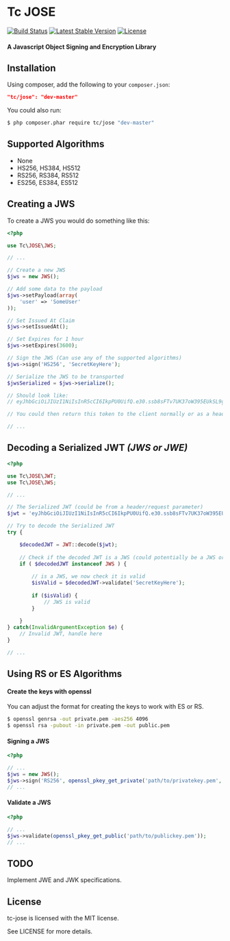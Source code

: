 Tc JOSE
=======

[![Build Status](https://travis-ci.org/carlcraig/tc-jose.svg)](https://travis-ci.org/carlcraig/tc-jose)
[![Latest Stable Version](https://poser.pugx.org/tc/jose/v/stable.svg)](https://packagist.org/packages/tc/jose) [![License](https://poser.pugx.org/tc/jose/license.svg)](https://packagist.org/packages/tc/jose)

#### A Javascript Object Signing and Encryption Library


Installation
------------

Using composer, add the following to your `composer.json`:

```json
"tc/jose": "dev-master"
```

You could also run:

```sh
$ php composer.phar require tc/jose "dev-master"
```

Supported Algorithms
--------------------

- None
- HS256, HS384, HS512
- RS256, RS384, RS512
- ES256, ES384, ES512


Creating a JWS
--------------

To create a JWS you would do something like this:

```php
<?php

use Tc\JOSE\JWS;

// ...

// Create a new JWS
$jws = new JWS();

// Add some data to the payload
$jws->setPayload(array(
    'user' => 'SomeUser'
));

// Set Issued At Claim
$jws->setIssuedAt();

// Set Expires for 1 hour
$jws->setExpires(3600);

// Sign the JWS (Can use any of the supported algorithms)
$jws->sign('HS256', 'SecretKeyHere');

// Serialize the JWS to be transported
$jwsSerialized = $jws->serialize();

// Should look like:
// eyJhbGciOiJIUzI1NiIsInR5cCI6IkpPU0UifQ.e30.ssb8sFTv7UK37oW395EUkSL9g8uNPDhMHFvRwcUenXo

// You could then return this token to the client normally or as a header/cookie

// ...

```

Decoding a Serialized JWT *(JWS or JWE)*
----------------------------------------

```php
<?php

use Tc\JOSE\JWT;
use Tc\JOSE\JWS;

// ...

// The Serialized JWT (could be from a header/request parameter)
$jwt = 'eyJhbGciOiJIUzI1NiIsInR5cCI6IkpPU0UifQ.e30.ssb8sFTv7UK37oW395EUkSL9g8uNPDhMHFvRwcUenXo';

// Try to decode the Serialized JWT
try {

    $decodedJWT = JWT::decode($jwt);
    
    // Check if the decoded JWT is a JWS (could potentially be a JWS or JWE)
    if ( $decodedJWT instanceof JWS ) {
    
        // is a JWS, we now check it is valid
        $isValid = $decodedJWT->validate('SecretKeyHere');
        
        if ($isValid) {
            // JWS is valid
        }
        
    }
} catch(InvalidArgumentException $e) {
    // Invalid JWT, handle here
}

// ...

```

Using RS or ES Algorithms
-------------------------

#### Create the keys with openssl

You can adjust the format for creating the keys to work with ES or RS.

```sh
$ openssl genrsa -out private.pem -aes256 4096
$ openssl rsa -pubout -in private.pem -out public.pem
```

#### Signing a JWS

```php
<?php

// ...
$jws = new JWS();
$jws->sign('RS256', openssl_pkey_get_private('path/to/privatekey.pem', 'passphrase'));
// ...
```

#### Validate a JWS

```php
<?php

// ...
$jws->validate(openssl_pkey_get_public('path/to/publickey.pem'));
// ...
```

TODO
----

Implement JWE and JWK specifications.


License
-------

tc-jose is licensed with the MIT license.

See LICENSE for more details.
